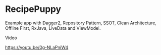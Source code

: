 # RecipePuppy

Example app with Dagger2, Repository Pattern, SSOT, Clean Architecture, Offline First, RxJava, LiveData and ViewModel.

Video

https://youtu.be/0g-NLaPniW4
